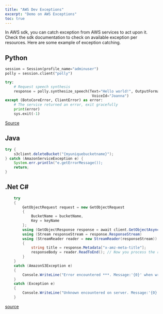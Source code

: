 ```yaml
---
title: "AWS Dev Exceptions"
excerpt: "Demo on AWS Exceptions"
toc: true
---
```


In AWS sdk, you can catch exception from AWS services to act upon it.
Check the sdk documentation to check on available exception per resources.
Here are some example of exception catching.

## Python

```python
session = Session(profile_name="adminuser")
polly = session.client("polly")

try:
    # Request speech synthesis
    response = polly.synthesize_speech(Text="Hello world!", OutputFormat="mp3",
                                        VoiceId="Joanna")
except (BotoCoreError, ClientError) as error:
    # The service returned an error, exit gracefully
    print(error)
    sys.exit(-1)
```

[Source](https://docs.aws.amazon.com/polly/latest/dg/get-started-what-next.html)

## Java

```java
try {
    s3client.deleteBucket("{myuniquebucketname}");
} catch (AmazonServiceException e) {
    System.err.println("e.getErrorMessage());
    return;
}
```

## .Net C#

```c#
    try
    {
        GetObjectRequest request = new GetObjectRequest
        {
            BucketName = bucketName,
            Key = keyName
        };
        using (GetObjectResponse response = await client.GetObjectAsync(request))
        using (Stream responseStream = response.ResponseStream)
        using (StreamReader reader = new StreamReader(responseStream))
        {
            string title = response.Metadata["x-amz-meta-title"];
            responseBody = reader.ReadToEnd(); // Now you process the response body.
        }
    }
    catch (AmazonS3Exception e)
    {
        Console.WriteLine("Error encountered ***. Message:'{0}' when writing an object", e.Message);
    }
    catch (Exception e)
    {
        Console.WriteLine("Unknown encountered on server. Message:'{0}' when writing an object", e.Message);
    }
```

[source](https://docs.aws.amazon.com/AmazonS3/latest/dev/RetrievingObjectUsingNetSDK.html)